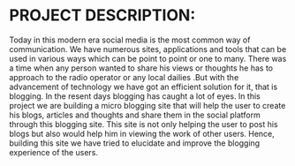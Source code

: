 # PROJECT DESCRIPTION:
Today in this modern era social media is the most common way of communication. We have
numerous sites, applications and tools that can be used in various ways which can be point to
point or one to many. There was a time when any person wanted to share his views or thoughts
he has to approach to the radio operator or any local dailies .But with the advancement of
technology we have got an efficient solution for it, that is blogging. In the resent days blogging
has caught a lot of eyes. In this project we are building a micro blogging site that will help the
user to create his blogs, articles and thoughts and share them in the social platform through this
blogging site. This site is not only helping the user to post his blogs but also would help him in
viewing the work of other users. Hence, building this site we have tried to elucidate and improve
the blogging experience of the users.

